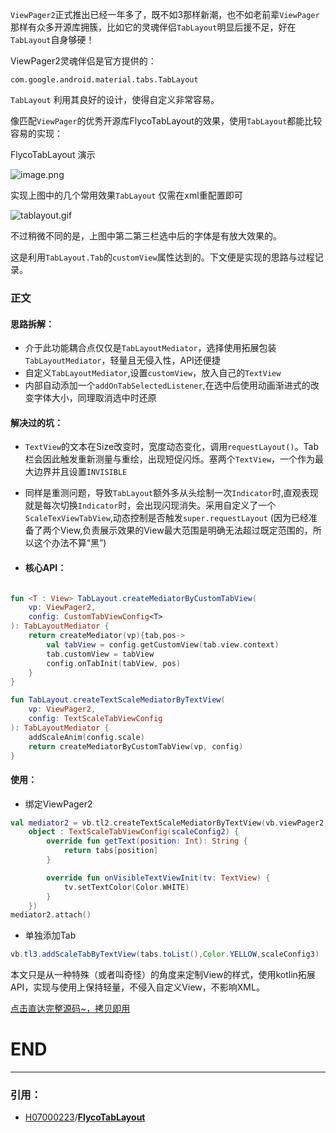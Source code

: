 
`ViewPager2`正式推出已经一年多了，既不如3那样新潮，也不如老前辈`ViewPager`那样有众多开源库拥簇，比如它的灵魂伴侣`TabLayout`明显后援不足，好在`TabLayout`自身够硬！

ViewPager2灵魂伴侣是官方提供的：
```
com.google.android.material.tabs.TabLayout
```
`TabLayout` 利用其良好的设计，使得自定义非常容易。

像匹配`ViewPager`的优秀开源库FlycoTabLayout的效果，使用`TabLayout`都能比较容易的实现：

FlycoTabLayout 演示

![image.png](https://p6-juejin.byteimg.com/tos-cn-i-k3u1fbpfcp/c563e436c4344814b6b0378967696edf~tplv-k3u1fbpfcp-watermark.image?)

实现上图中的几个常用效果`TabLayout` 仅需在xml重配置即可


![tablayout.gif](https://p3-juejin.byteimg.com/tos-cn-i-k3u1fbpfcp/8e237249806744b98d0acb2f459aed1d~tplv-k3u1fbpfcp-watermark.image?)

不过稍微不同的是，上图中第二第三栏选中后的字体是有放大效果的。

这是利用`TabLayout.Tab`的`customView`属性达到的。下文便是实现的思路与过程记录。


### 正文

 #### 思路拆解：
* 介于此功能耦合点仅仅是`TabLayoutMediator`，选择使用拓展包装`TabLayoutMediator`，轻量且无侵入性，API还便捷
* 自定义`TabLayoutMediator`,设置`customView`，放入自己的`TextView`
* 内部自动添加一个`addOnTabSelectedListener`,在选中后使用动画渐进式的改变字体大小，同理取消选中时还原
    
#### 解决过的坑：
* `TextView`的文本在Size改变时，宽度动态变化，调用`requestLayout()`。Tab栏会因此触发重新测量与重绘，出现短促闪烁。塞两个`TextView`，一个作为最大边界并且设置`INVISIBLE`
* 同样是重测问题，导致`TabLayout`额外多从头绘制一次`Indicator`时,直观表现就是每次切换`Indicator`时，会出现闪现消失。采用自定义了一个`ScaleTexViewTabView`,动态控制是否触发`super.requestLayout`
(因为已经准备了两个View,负责展示效果的View最大范围是明确无法超过既定范围的，所以这个办法不算“黑”)

* #### 核心API：

```Kotlin

fun <T : View> TabLayout.createMediatorByCustomTabView(
    vp: ViewPager2,
    config: CustomTabViewConfig<T>
): TabLayoutMediator {
    return createMediator(vp){tab,pos->
        val tabView = config.getCustomView(tab.view.context)
        tab.customView = tabView
        config.onTabInit(tabView, pos)
    }
}

fun TabLayout.createTextScaleMediatorByTextView(
    vp: ViewPager2,
    config: TextScaleTabViewConfig
): TabLayoutMediator {
    addScaleAnim(config.scale)
    return createMediatorByCustomTabView(vp, config)
}
```
#### 使用：
* 绑定ViewPager2 

```kotlin
val mediator2 = vb.tl2.createTextScaleMediatorByTextView(vb.viewPager2,
    object : TextScaleTabViewConfig(scaleConfig2) {
        override fun getText(position: Int): String {
            return tabs[position]
        }

        override fun onVisibleTextViewInit(tv: TextView) {
            tv.setTextColor(Color.WHITE)
        }
    })
mediator2.attach()

```
* 单独添加Tab
```java
vb.tl3.addScaleTabByTextView(tabs.toList(),Color.YELLOW,scaleConfig3)
```

本文只是从一种特殊（或者叫奇怪）的角度来定制View的样式，使用kotlin拓展API，实现与使用上保持轻量，不侵入自定义View，不影响XML。


[点击直达完整源码~，拷贝即用](https://github.com/HarkBen/LovelyTabLayoutExt/blob/master/app/src/main/java/com/grock/TabLayoutExt.kt)

# END
*** 
### 引用：
* [H07000223](https://github.com/H07000223)/**[FlycoTabLayout](https://github.com/H07000223/FlycoTabLayout)**
